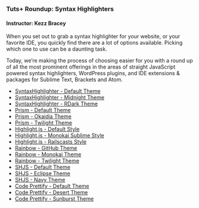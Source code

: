 ### Tuts+ Roundup: Syntax Highlighters
#### Instructor: Kezz Bracey

When you set out to grab a syntax highlighter for your website, or your favorite IDE, you quickly find there are a lot of options available. Picking which one to use can be a daunting task.

Today, we’re making the process of choosing easier for you with a round up of all the most prominent offerings in the areas of straight JavaScript powered syntax highlighters, WordPress plugins, and IDE extensions & packages for Sublime Text, Brackets and Atom.

- [SyntaxHighlighter - Default Theme](http://tutsplus.github.io/syntaxhighlighter.html)
- [SyntaxHighlighter - Midnight Theme](http://tutsplus.github.io/syntaxhighlighter_midnight.html)
- [SyntaxHighlighter - RDark Theme](http://tutsplus.github.io/syntaxhighlighter_rdark.html)
- [Prism - Default Theme](http://tutsplus.github.io/prism.html)
- [Prism - Okaidia Theme](http://tutsplus.github.io/prism_okaidia.html)
- [Prism - Twilight Theme](http://tutsplus.github.io/prism_twilight.html)
- [Highlight.js - Default Style](http://tutsplus.github.io/highlightjs.html)
- [Highlight.js - Monokai Sublime Style](http://tutsplus.github.io/highlightjs_monokai.html)
- [Highlight.js - Railscasts Style](http://tutsplus.github.io/highlightjs_railscasts.html)
- [Rainbow - GitHub Theme](http://tutsplus.github.io/rainbow.html)
- [Rainbow - Monokai Theme](http://tutsplus.github.io/rainbow_monokai.html)
- [Rainbow - Twilight Theme](http://tutsplus.github.io/rainbow_twilight.html)
- [SHJS - Default Theme](http://tutsplus.github.io/shjs.html)
- [SHJS - Eclipse Theme](http://tutsplus.github.io/shjs_eclipse.html)
- [SHJS - Navy Theme](http://tutsplus.github.io/shjs_navy.html)
- [Code Prettify - Default Theme](http://tutsplus.github.io/code_prettify.html)
- [Code Prettify - Desert Theme](http://tutsplus.github.io/code_prettify_desert.html)
- [Code Prettify - Sunburst Theme](http://tutsplus.github.io/code_prettify_sunburst.html)
